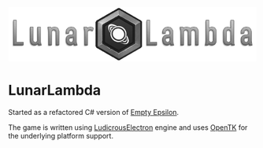 ![LunarLambda logo](https://raw.githubusercontent.com/JeffM2501/LunarLambda/master/data/assets/ui/LL_logo_768.png)

# LunarLambda
Started as a refactored C# version of [Empty Epsilon](http://daid.github.io/EmptyEpsilon/).

The game is written using [LudicrousElectron](https://github.com/JeffM2501/LudicrousElectron) engine and uses [OpenTK](https://github.com/opentk/opentk) for the underlying platform support.
